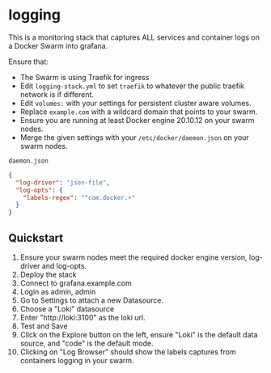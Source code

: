 # logging

This is a monitoring stack that captures ALL services and container logs on a Docker Swarm into grafana.

Ensure that:
* The Swarm is using Traefik for ingress
* Edit `logging-stack.yml` to set `traefik` to whatever the public traefik network is if different.
* Edit `volumes:` with your settings for persistent cluster aware volumes.
* Replace `example.com` with a wildcard domain that points to your swarm.
* Ensure you are running at least Docker engine 20.10.12 on your swarm nodes.
* Merge the given settings with your `/etc/docker/daemon.json` on your swarm nodes.

`daemon.json`
```json
{
  "log-driver": "json-file",
  "log-opts": {
    "labels-regex": "^com.docker.+"
  }
}
```

## Quickstart

1. Ensure your swarm nodes meet the required docker engine version, log-driver and log-opts.
2. Deploy the stack
3. Connect to grafana.example.com
4. Login as admin, admin
5. Go to Settings to attach a new Datasource.
6. Choose a "Loki" datasource
7. Enter "http://loki:3100" as the loki url.
8. Test and Save
9. Click on the Explore button on the left, ensure "Loki" is the default data source, and "code" is the default mode.
10. Clicking on "Log Browser" should show the labels captures from containers logging in your swarm.
